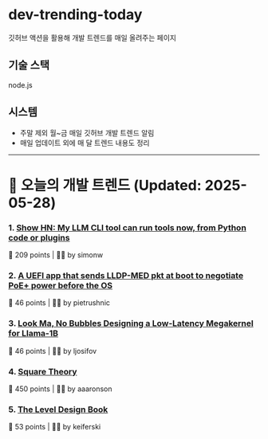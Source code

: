 # dev-trending-today
깃허브 액션을 활용해 개발 트렌드를 매일 올려주는 페이지

## 기술 스택
node.js
## 시스템
- 주말 제외 월~금 매일 깃허브 개발 트렌드 알림
- 매일 업데이트 외에 매 달 트렌드 내용도 정리
---

# 📰 오늘의 개발 트렌드 (Updated: 2025-05-28)

### 1. [Show HN: My LLM CLI tool can run tools now, from Python code or plugins](https://simonwillison.net/2025/May/27/llm-tools/)
💬 209 points | 🧑‍💻 by simonw

### 2. [A UEFI app that sends LLDP-MED pkt at boot to negotiate PoE+ power before the OS](https://roderickkhan.com/posts/2025-05-16-poe-uefi-solution)
💬 46 points | 🧑‍💻 by pietrushnic

### 3. [Look Ma, No Bubbles Designing a Low-Latency Megakernel for Llama-1B](https://hazyresearch.stanford.edu/blog/2025-05-27-no-bubbles)
💬 46 points | 🧑‍💻 by ljosifov

### 4. [Square Theory](https://aaronson.org/blog/square-theory)
💬 450 points | 🧑‍💻 by aaaronson

### 5. [The Level Design Book](https://book.leveldesignbook.com)
💬 53 points | 🧑‍💻 by keiferski

